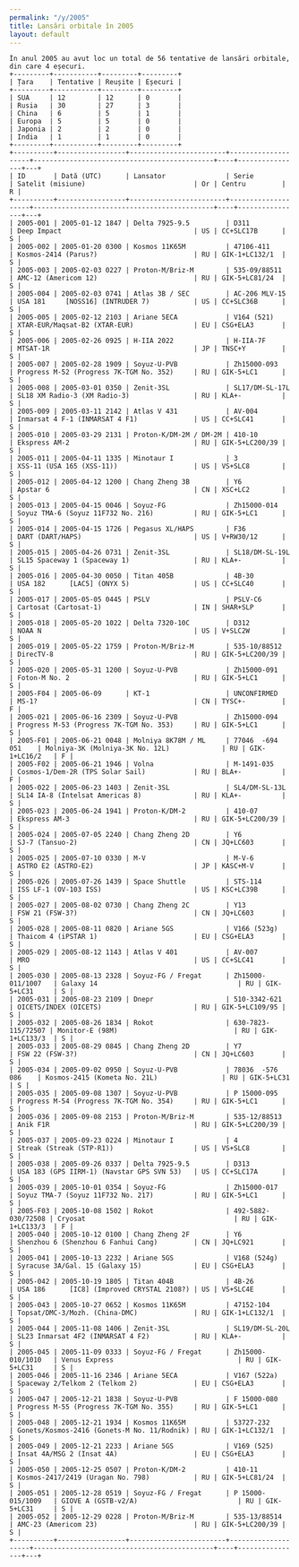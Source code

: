 ```yaml
---
permalink: "/y/2005"
title: Lansări orbitale în 2005
layout: default
---
```


    În anul 2005 au avut loc un total de 56 tentative de lansări orbitale, din care 4 eșecuri.
    +---------+-----------+---------+---------+
    | Țara    | Tentative | Reușite | Eșecuri |
    +---------+-----------+---------+---------+
    | SUA     | 12        | 12      | 0       |
    | Rusia   | 30        | 27      | 3       |
    | China   | 6         | 5       | 1       |
    | Europa  | 5         | 5       | 0       |
    | Japonia | 2         | 2       | 0       |
    | India   | 1         | 1       | 0       |
    +---------+-----------+---------+---------+
    +----------+-----------------+------------------------+--------------------+---------------------------------------------+----+----------------+---+
    | ID       | Dată (UTC)      | Lansator               | Serie              | Satelit (misiune)                           | Or | Centru         | R |
    +----------+-----------------+------------------------+--------------------+---------------------------------------------+----+----------------+---+
    | 2005-001 | 2005-01-12 1847 | Delta 7925-9.5         | D311               | Deep Impact                                 | US | CC+SLC17B      | S |
    | 2005-002 | 2005-01-20 0300 | Kosmos 11K65M          | 47106-411          | Kosmos-2414 (Parus?)                        | RU | GIK-1+LC132/1  | S |
    | 2005-003 | 2005-02-03 0227 | Proton-M/Briz-M        | 535-09/88511       | AMC-12 (Americom 12)                        | RU | GIK-5+LC81/24  | S |
    | 2005-004 | 2005-02-03 0741 | Atlas 3B / SEC         | AC-206 MLV-15      | USA 181     [NOSS16] (INTRUDER 7)           | US | CC+SLC36B      | S |
    | 2005-005 | 2005-02-12 2103 | Ariane 5ECA            | V164 (521)         | XTAR-EUR/Maqsat-B2 (XTAR-EUR)               | EU | CSG+ELA3       | S |
    | 2005-006 | 2005-02-26 0925 | H-IIA 2022             | H-IIA-7F           | MTSAT-1R                                    | JP | TNSC+Y         | S |
    | 2005-007 | 2005-02-28 1909 | Soyuz-U-PVB            | Zh15000-093        | Progress M-52 (Progress 7K-TGM No. 352)     | RU | GIK-5+LC1      | S |
    | 2005-008 | 2005-03-01 0350 | Zenit-3SL              | SL17/DM-SL-17L     | SL18 XM Radio-3 (XM Radio-3)                | RU | KLA+-          | S |
    | 2005-009 | 2005-03-11 2142 | Atlas V 431            | AV-004             | Inmarsat 4 F-1 (INMARSAT 4 F1)              | US | CC+SLC41       | S |
    | 2005-010 | 2005-03-29 2131 | Proton-K/DM-2M / DM-2M | 410-10             | Ekspress AM-2                               | RU | GIK-5+LC200/39 | S |
    | 2005-011 | 2005-04-11 1335 | Minotaur I             | 3                  | XSS-11 (USA 165 (XSS-11))                   | US | VS+SLC8        | S |
    | 2005-012 | 2005-04-12 1200 | Chang Zheng 3B         | Y6                 | Apstar 6                                    | CN | XSC+LC2        | S |
    | 2005-013 | 2005-04-15 0046 | Soyuz-FG               | Zh15000-014        | Soyuz TMA-6 (Soyuz 11F732 No. 216)          | RU | GIK-5+LC1      | S |
    | 2005-014 | 2005-04-15 1726 | Pegasus XL/HAPS        | F36                | DART (DART/HAPS)                            | US | V+RW30/12      | S |
    | 2005-015 | 2005-04-26 0731 | Zenit-3SL              | SL18/DM-SL-19L     | SL15 Spaceway 1 (Spaceway 1)                | RU | KLA+-          | S |
    | 2005-016 | 2005-04-30 0050 | Titan 405B             | 4B-30              | USA 182      [LAC5] (ONYX 5)                | US | CC+SLC40       | S |
    | 2005-017 | 2005-05-05 0445 | PSLV                   | PSLV-C6            | Cartosat (Cartosat-1)                       | IN | SHAR+SLP       | S |
    | 2005-018 | 2005-05-20 1022 | Delta 7320-10C         | D312               | NOAA N                                      | US | V+SLC2W        | S |
    | 2005-019 | 2005-05-22 1759 | Proton-M/Briz-M        | 535-10/88512       | DirecTV-8                                   | RU | GIK-5+LC200/39 | S |
    | 2005-020 | 2005-05-31 1200 | Soyuz-U-PVB            | Zh15000-091        | Foton-M No. 2                               | RU | GIK-5+LC1      | S |
    | 2005-F04 | 2005-06-09      | KT-1                   | UNCONFIRMED        | MS-1?                                       | CN | TYSC+-         | F |
    | 2005-021 | 2005-06-16 2309 | Soyuz-U-PVB            | Zh15000-094        | Progress M-53 (Progress 7K-TGM No. 353)     | RU | GIK-5+LC1      | S |
    | 2005-F01 | 2005-06-21 0048 | Molniya 8K78M / ML     | 77046  -694 051    | Molniya-3K (Molniya-3K No. 12L)             | RU | GIK-1+LC16/2   | F |
    | 2005-F02 | 2005-06-21 1946 | Volna                  | M-1491-035         | Cosmos-1/Dem-2R (TPS Solar Sail)            | RU | BLA+-          | F |
    | 2005-022 | 2005-06-23 1403 | Zenit-3SL              | SL4/DM-SL-13L      | SL14 IA-8 (Intelsat Americas 8)             | RU | KLA+-          | S |
    | 2005-023 | 2005-06-24 1941 | Proton-K/DM-2          | 410-07             | Ekspress AM-3                               | RU | GIK-5+LC200/39 | S |
    | 2005-024 | 2005-07-05 2240 | Chang Zheng 2D         | Y6                 | SJ-7 (Tansuo-2)                             | CN | JQ+LC603       | S |
    | 2005-025 | 2005-07-10 0330 | M-V                    | M-V-6              | ASTRO E2 (ASTRO-E2)                         | JP | KASC+M-V       | S |
    | 2005-026 | 2005-07-26 1439 | Space Shuttle          | STS-114            | ISS LF-1 (OV-103 ISS)                       | US | KSC+LC39B      | S |
    | 2005-027 | 2005-08-02 0730 | Chang Zheng 2C         | Y13                | FSW 21 (FSW-3?)                             | CN | JQ+LC603       | S |
    | 2005-028 | 2005-08-11 0820 | Ariane 5GS             | V166 (523g)        | Thaicom 4 (iPSTAR 1)                        | EU | CSG+ELA3       | S |
    | 2005-029 | 2005-08-12 1143 | Atlas V 401            | AV-007             | MRO                                         | US | CC+SLC41       | S |
    | 2005-030 | 2005-08-13 2328 | Soyuz-FG / Fregat      | Zh15000-011/1007   | Galaxy 14                                   | RU | GIK-5+LC31     | S |
    | 2005-031 | 2005-08-23 2109 | Dnepr                  | 510-3342-621       | OICETS/INDEX (OICETS)                       | RU | GIK-5+LC109/95 | S |
    | 2005-032 | 2005-08-26 1834 | Rokot                  | 630-7823-115/72507 | Monitor-E (98M)                             | RU | GIK-1+LC133/3  | S |
    | 2005-033 | 2005-08-29 0845 | Chang Zheng 2D         | Y7                 | FSW 22 (FSW-3?)                             | CN | JQ+LC603       | S |
    | 2005-034 | 2005-09-02 0950 | Soyuz-U-PVB            | 78036  -576 086    | Kosmos-2415 (Kometa No. 21L)                | RU | GIK-5+LC31     | S |
    | 2005-035 | 2005-09-08 1307 | Soyuz-U-PVB            | P 15000-095        | Progress M-54 (Progress 7K-TGM No. 354)     | RU | GIK-5+LC1      | S |
    | 2005-036 | 2005-09-08 2153 | Proton-M/Briz-M        | 535-12/88513       | Anik F1R                                    | RU | GIK-5+LC200/39 | S |
    | 2005-037 | 2005-09-23 0224 | Minotaur I             | 4                  | Streak (Streak (STP-R1))                    | US | VS+SLC8        | S |
    | 2005-038 | 2005-09-26 0337 | Delta 7925-9.5         | D313               | USA 183 (GPS IIRM-1) (Navstar GPS SVN 53)   | US | CC+SLC17A      | S |
    | 2005-039 | 2005-10-01 0354 | Soyuz-FG               | Zh15000-017        | Soyuz TMA-7 (Soyuz 11F732 No. 217)          | RU | GIK-5+LC1      | S |
    | 2005-F03 | 2005-10-08 1502 | Rokot                  | 492-5882-030/72508 | Cryosat                                     | RU | GIK-1+LC133/3  | F |
    | 2005-040 | 2005-10-12 0100 | Chang Zheng 2F         | Y6                 | Shenzhou 6 (Shenzhou 6 Fanhui Cang)         | CN | JQ+LC921       | S |
    | 2005-041 | 2005-10-13 2232 | Ariane 5GS             | V168 (524g)        | Syracuse 3A/Gal. 15 (Galaxy 15)             | EU | CSG+ELA3       | S |
    | 2005-042 | 2005-10-19 1805 | Titan 404B             | 4B-26              | USA 186      [IC8] (Improved CRYSTAL 2108?) | US | VS+SLC4E       | S |
    | 2005-043 | 2005-10-27 0652 | Kosmos 11K65M          | 47152-104          | Topsat/DMC-3/Mozh. (China-DMC)              | RU | GIK-1+LC132/1  | S |
    | 2005-044 | 2005-11-08 1406 | Zenit-3SL              | SL19/DM-SL-20L     | SL23 Inmarsat 4F2 (INMARSAT 4 F2)           | RU | KLA+-          | S |
    | 2005-045 | 2005-11-09 0333 | Soyuz-FG / Fregat      | Zh15000-010/1010   | Venus Express                               | RU | GIK-5+LC31     | S |
    | 2005-046 | 2005-11-16 2346 | Ariane 5ECA            | V167 (522a)        | Spaceway 2/Telkom 2 (Telkom 2)              | EU | CSG+ELA3       | S |
    | 2005-047 | 2005-12-21 1838 | Soyuz-U-PVB            | F 15000-080        | Progress M-55 (Progress 7K-TGM No. 355)     | RU | GIK-5+LC1      | S |
    | 2005-048 | 2005-12-21 1934 | Kosmos 11K65M          | 53727-232          | Gonets/Kosmos-2416 (Gonets-M No. 11/Rodnik) | RU | GIK-1+LC132/1  | S |
    | 2005-049 | 2005-12-21 2233 | Ariane 5GS             | V169 (525)         | Insat 4A/MSG 2 (Insat 4A)                   | EU | CSG+ELA3       | S |
    | 2005-050 | 2005-12-25 0507 | Proton-K/DM-2          | 410-11             | Kosmos-2417/2419 (Uragan No. 798)           | RU | GIK-5+LC81/24  | S |
    | 2005-051 | 2005-12-28 0519 | Soyuz-FG / Fregat      | P 15000-015/1009   | GIOVE A (GSTB-v2/A)                         | RU | GIK-5+LC31     | S |
    | 2005-052 | 2005-12-29 0228 | Proton-M/Briz-M        | 535-13/88514       | AMC-23 (Americom 23)                        | RU | GIK-5+LC200/39 | S |
    +----------+-----------------+------------------------+--------------------+---------------------------------------------+----+----------------+---+

